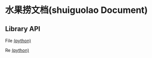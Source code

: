# 水果捞文档(shuiguolao Document)

## Library API

File [(python)](clean-nodoc-File.html)

Re   [(python)](clean-nodoc-Re.html)
